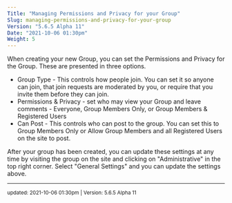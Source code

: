 ```yaml
---
Title: "Managing Permissions and Privacy for your Group"
Slug: managing-permissions-and-privacy-for-your-group
Version: "5.6.5 Alpha 11"
Date: "2021-10-06 01:30pm"
Weight: 5
---
```


<p>When creating your new Group, you can set the Permissions and Privacy for the Group. These are presented in three options.
<div class="restore"><ul>
<li>Group Type - This controls how people join. You can set it so anyone can join, that join requests are moderated by you, or require that you invite them before they can join.</li>
<li>Permissions & Privacy - set who may view your Group and leave comments - Everyone, Group Members Only, or Group Members & Registered Users</li>
<li>Can Post - This controls who can post to the group. You can set this to Group Members Only or Allow Group Members and all Registered Users on the site to post.</li>
</ul></div>

<p>After your group has been created, you can update these settings at any time by visiting the group on the site and clicking on "Administrative" in the top right corner. Select "General Settings" and you can update the settings above.</p>

<hr>
<small>
updated: 2021-10-06 01:30pm | Version: 5.6.5 Alpha 11
</small>